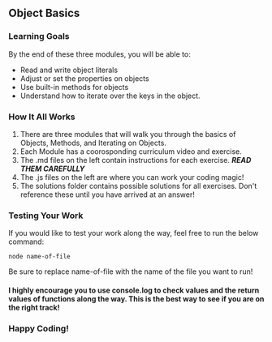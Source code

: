 ## Object Basics

### Learning Goals

By the end of these three modules, you will be able to:

- Read and write object literals
- Adjust or set the properties on objects
- Use built-in methods for objects
- Understand how to iterate over the keys in the object.

### How It All Works

1. There are three modules that will walk you through the basics of Objects, Methods, and Iterating on Objects.
2. Each Module has a coorosponding curriculum video and exercise.
3. The .md files on the left contain instructions for each exercise. **_READ THEM CAREFULLY_**
4. The .js files on the left are where you can work your coding magic!
5. The solutions folder contains possible solutions for all exercises. Don't reference these until you have arrived at an answer!

### Testing Your Work

If you would like to test your work along the way, feel free to run the below command:

```
node name-of-file
```

Be sure to replace name-of-file with the name of the file you want to run!

#### **I highly encourage you to use console.log to check values and the return values of functions along the way. This is the best way to see if you are on the right track!**

### Happy Coding!
